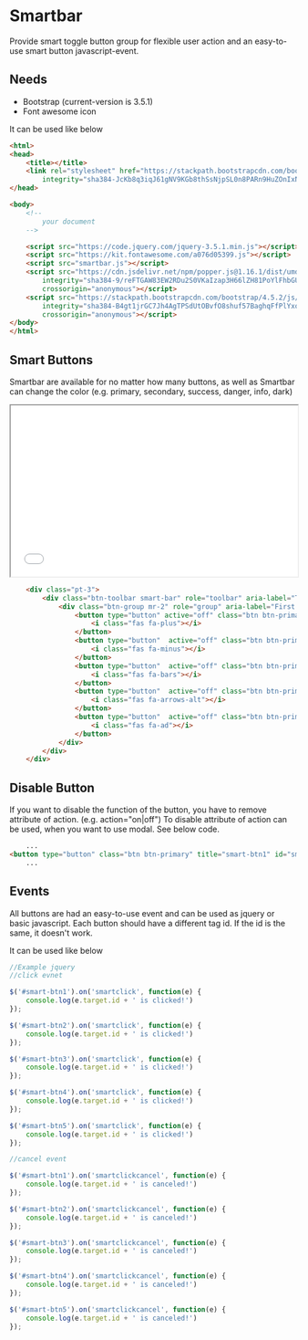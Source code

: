 # Smartbar
Provide smart toggle button group for flexible user action and an easy-to-use smart button javascript-event.

## Needs
* Bootstrap (current-version is 3.5.1)
* Font awesome icon

It can be used like below

```html
<html>
<head>
    <title></title>
    <link rel="stylesheet" href="https://stackpath.bootstrapcdn.com/bootstrap/4.5.2/css/bootstrap.min.css"
        integrity="sha384-JcKb8q3iqJ61gNV9KGb8thSsNjpSL0n8PARn9HuZOnIxN0hoP+VmmDGMN5t9UJ0Z" crossorigin="anonymous">
</head>

<body>
    <!--
        your document
    -->

    <script src="https://code.jquery.com/jquery-3.5.1.min.js"></script>
    <script src="https://kit.fontawesome.com/a076d05399.js"></script>
    <script src="smartbar.js"></script>
    <script src="https://cdn.jsdelivr.net/npm/popper.js@1.16.1/dist/umd/popper.min.js"
        integrity="sha384-9/reFTGAW83EW2RDu2S0VKaIzap3H66lZH81PoYlFhbGU+6BZp6G7niu735Sk7lN"
        crossorigin="anonymous"></script>
    <script src="https://stackpath.bootstrapcdn.com/bootstrap/4.5.2/js/bootstrap.min.js"
        integrity="sha384-B4gt1jrGC7Jh4AgTPSdUtOBvfO8shuf57BaghqFfPlYxofvL8/KUEfYiJOMMV+rV"
        crossorigin="anonymous"></script>
</body>
</html>
```

## Smart Buttons
Smartbar are available for no matter how many buttons, as well as Smartbar can change the color (e.g. primary, secondary, success, danger, info, dark)

<iframe
  src="smartbar.example.html"
  style="min-width:100%; min-height:300px;"
></iframe>

```html
    <div class="pt-3">
        <div class="btn-toolbar smart-bar" role="toolbar" aria-label="Toolbar with button groups">
            <div class="btn-group mr-2" role="group" aria-label="First group">
                <button type="button" active="off" class="btn btn-primary" title="smart-btn1" id="smart-btn1">
                    <i class="fas fa-plus"></i>
                </button>
                <button type="button"  active="off" class="btn btn-primary" title="smart-btn2" id="smart-btn2">
                    <i class="fas fa-minus"></i>
                </button>
                <button type="button"  active="off" class="btn btn-primary" title="smart-btn3" id="smart-btn3">
                    <i class="fas fa-bars"></i>
                </button>
                <button type="button"  active="off" class="btn btn-primary" title="smart-btn4" id="smart-btn4">
                    <i class="fas fa-arrows-alt"></i>
                </button>
                <button type="button"  active="off" class="btn btn-primary" title="smart-btn5" id="smart-btn5">
                    <i class="fas fa-ad"></i>
                </button>
            </div>
        </div>
    </div>
```

## Disable Button
If you want to disable the function of the button, you have to remove attribute of action. (e.g. action="on|off")
To disable attribute of action can be used, when you want to use modal.
See below code.

```html
    ...
<button type="button" class="btn btn-primary" title="smart-btn1" id="smart-btn1">
    ...
```

## Events
All buttons are had an easy-to-use event and can be used as jquery or basic javascript. Each button should have a different tag id.
If the id is the same, it doesn't work.

It can be used like below

```javascript
//Example jquery
//click evnet

$('#smart-btn1').on('smartclick', function(e) {
    console.log(e.target.id + ' is clicked!')
});

$('#smart-btn2').on('smartclick', function(e) {
    console.log(e.target.id + ' is clicked!')
});

$('#smart-btn3').on('smartclick', function(e) {
    console.log(e.target.id + ' is clicked!')
});

$('#smart-btn4').on('smartclick', function(e) {
    console.log(e.target.id + ' is clicked!')
});

$('#smart-btn5').on('smartclick', function(e) {
    console.log(e.target.id + ' is clicked!')
});

//cancel event

$('#smart-btn1').on('smartclickcancel', function(e) {
    console.log(e.target.id + ' is canceled!')
});

$('#smart-btn2').on('smartclickcancel', function(e) {
    console.log(e.target.id + ' is canceled!')
});

$('#smart-btn3').on('smartclickcancel', function(e) {
    console.log(e.target.id + ' is canceled!')
});

$('#smart-btn4').on('smartclickcancel', function(e) {
    console.log(e.target.id + ' is canceled!')
});

$('#smart-btn5').on('smartclickcancel', function(e) {
    console.log(e.target.id + ' is canceled!')
});

```